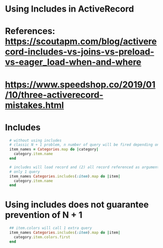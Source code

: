 # Using Includes in ActiveRecord

# References: https://scoutapm.com/blog/activerecord-includes-vs-joins-vs-preload-vs-eager_load-when-and-where
# https://www.speedshop.co/2019/01/10/three-activerecord-mistakes.html

# Includes
```ruby
  # without using includes
  # classic N + 1 problem, n number of query will be fired depending on number of categories
  item_names = Categories.map do |category|
    category.item.name
  end

  # includes will load record and (2) all record referenced as argument
  # only 1 query
  item_names Categories.includes(:item).map do |item|
    category.item.name
  end
```

# Using includes does not guarantee prevention of N + 1
```ruby
  ## item.colors will call 1 extra query
  item_names Categories.includes(:item).map do |item|
    category.item.colors.first
  end
```
